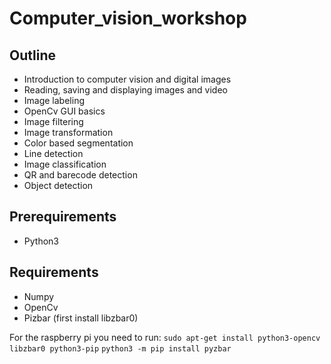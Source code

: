 # Computer_vision_workshop
## Outline
- Introduction to computer vision and digital images
- Reading, saving and displaying images and video
- Image labeling
- OpenCv GUI basics
- Image filtering
- Image transformation
- Color based segmentation
- Line detection
- Image classification
- QR and barecode detection
- Object detection
## Prerequirements
- Python3
## Requirements
- Numpy
- OpenCv
- Pizbar (first install libzbar0)

For the raspberry pi you need to run:
`sudo apt-get install python3-opencv libzbar0 python3-pip`
`python3 -m pip install pyzbar`